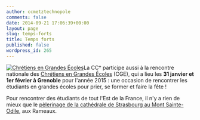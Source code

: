 ```yaml
---
author: ccmetztechnopole
comments: false
date: 2014-09-21 17:06:39+00:00
layout: page
slug: temps-forts
title: Temps forts
published: false
wordpress_id: 265
---
```


[![Chrétiens en Grandes Écoles](http://cccroixmetz.files.wordpress.com/2014/09/customlogo.png?w=300)](https://cccroixmetz.files.wordpress.com/2014/09/customlogo.png)La CC† participe aussi à la rencontre nationale des [Chrétiens en Grandes Écoles](http://www.cgenational.com/) (CGE), qui a lieu les **31 janvier et 1er février à Grenoble** pour l'année 2015 : une occasion de rencontrer les étudiants en grandes écoles pour prier, se former et faire la fête !

Pour rencontrer des étudiants de tout l'Est de la France, il n'y a rien de mieux que le [pèlerinage de la cathédrale de Strasbourg au Mont Sainte-Odile](http://pelesteodile.free.fr/), aux Rameaux.
